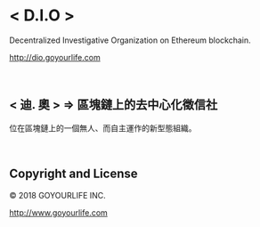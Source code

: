 # &lt; D.I.O &gt; 
Decentralized Investigative Organization on Ethereum blockchain.

http://dio.goyourlife.com

<br/>

## &lt; 迪. 奧 &gt; &rArr; 區塊鏈上的去中心化徵信社
位在區塊鏈上的一個無人、而自主運作的新型態組織。

<br/>

## Copyright and License

&copy; 2018 GOYOURLIFE INC. 

http://www.goyourlife.com
